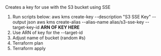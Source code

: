 Creates a key for use with the S3 bucket using SSE

1. Run scripts below:
aws kms create-key --description "S3 SSE Key" --output json
aws kms create-alias --alias-name alias/s3-sse-key --target-key-id **ARN OF KEY HERE**
2. Use ARN of key for the --target-id 
3. Adjust name of bucket (random #s)
4. Terraform plan
5. Terraform apply